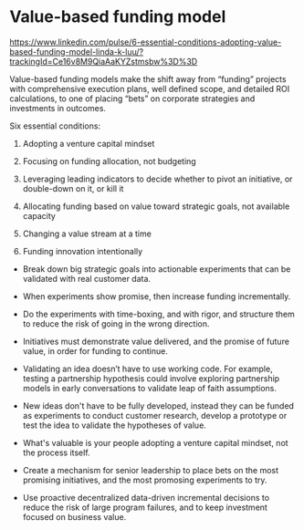 # Value-based funding model

https://www.linkedin.com/pulse/6-essential-conditions-adopting-value-based-funding-model-linda-k-luu/?trackingId=Ce16v8M9QiaAaKYZstmsbw%3D%3D

Value-based funding models make the shift away from “funding” projects with comprehensive execution plans, well defined scope, and detailed ROI calculations, to one of placing “bets” on corporate strategies and investments in outcomes. 

Six essential conditions:

1. Adopting a venture capital mindset

2. Focusing on funding allocation, not budgeting

3. Leveraging leading indicators to decide whether to pivot an initiative, or double-down on it, or kill it

4. Allocating funding based on value toward strategic goals, not available capacity

5. Changing a value stream at a time

6. Funding innovation intentionally




- Break down big strategic goals into actionable experiments that can be validated with real customer data. 

- When experiments show promise, then increase funding incrementally. 

- Do the experiments with time-boxing, and with rigor, and structure them to reduce the risk of going in the wrong direction. 

- Initiatives must demonstrate value delivered, and the promise of future value, in order for funding to continue. 

- Validating an idea doesn’t have to use working code. For example, testing a partnership hypothesis could involve exploring partnership models in early conversations to validate leap of faith assumptions. 


- New ideas don't have to be fully developed, instead they can be funded as experiments to conduct customer research, develop a prototype or test the idea to validate the hypotheses of value. 

- What's valuable is your people adopting a venture capital mindset, not the process itself.   

- Create a mechanism for senior leadership to place bets on the most promising initiatives, and the most promosing experiments to try.

- Use proactive decentralized data-driven incremental decisions to reduce the risk of large program failures, and to keep investment focused on business value.

